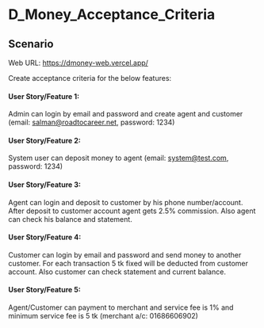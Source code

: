 # D_Money_Acceptance_Criteria
## Scenario
Web URL: https://dmoney-web.vercel.app/

Create acceptance criteria for the below features:
#### User Story/Feature 1: 
Admin can login by email and password and create agent and customer (email: salman@roadtocareer.net,  password: 1234)
#### User Story/Feature 2: 
System user can deposit money to agent (email: system@test.com, password: 1234)
#### User Story/Feature 3: 
Agent can login and deposit to customer by his phone number/account. After deposit to customer account agent gets 2.5% commission. Also agent can check his balance and statement.
#### User Story/Feature 4: 
Customer can login by email and password and send money to another customer. For each transaction 5 tk fixed will be deducted from customer account. Also customer can check statement and current balance.
#### User Story/Feature 5: 
Agent/Customer can payment to merchant and service fee is 1% and minimum service fee is 5 tk (merchant a/c: 01686606902)
